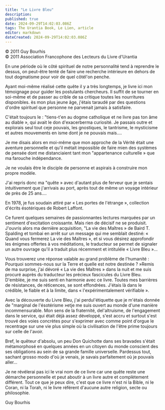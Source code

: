```yaml
---
title: "Le Livre Bleu"
description: 
published: true
date: 2024-09-29T14:02:03.086Z
tags: The Urantia Book, Le Lien, article
editor: markdown
dateCreated: 2024-09-29T14:02:03.086Z
---
```


<p class="v-card v-sheet theme--light grey lighten-3 px-2">© 2011 Guy Bourhis<br>© 2011 Association Francophone des Lecteurs du Livre d'Urantia</p>

En une période où le côté spirituel de notre personnalité tend à reprendre le dessus, on peut-être tenté de faire une recherche intérieure en dehors de tout dogmatisme pour voir de quel côtél'on penche.

Ayant moi-même réalisé cette quête il y a très longtemps, je livre ici mon témoignage pour guider les postulants chercheurs. Il suffit de se tourner en soi-même et de passer au crible de sa critique toutes les nourritures disponibles. ès mon plus jeune âge, j'étais taraudé par des questions d'ordre spirituel que personne ne parvenait jamais à satisfaire.

C'était toujours le : "tiens-t'en au dogme catholique et ne livre pas ton âme au diable », qui avait le don d'exacerberma curiosité. Je passais outre et explorais seul tout ceje pouvais, les gnostiques, le tantrisme, le mysticisme et autres mouvements en isme dont je ne pouvais mais....

Je me disais alors en moi-même que mon approche de la Vérité était une aventure personnelle et qu'il métait impossible de faire mien des systèmes de pensée dont me distanciaient tant mon "appartenance culturelle » que ma farouche indépendance.

Je ne voulais être le disciple de personne et aspirais à construire mon propre modèle.

J'ai repris donc ma "quête » avec d'autant plus de ferveur que je sentais intuitivement que j'arrivais au port, après tout de même un voyage intérieur de près de 25 ans....

En 1978, je fus soudain attiré par « Les portes de l'étrange », collection d'écrits ésotériques de Robert Laffont.

Ce furent quelques semaines de passionnantes lectures marquées par un sentiment d'excitation croissante. Mais rien de décisif ne se produisit. J'ouvris alors ma dernière acquisition, "La vie des Maîtres » de Baird T. Spalding et tombai en arrêt sur un message qui me semblait destiné: « Quand vous fermerez La vie des Maîtres », et si vous désirez approfondir les énigmes offertes à vos méditations, le traducteur se permet de signaler un autre ouvrage qu'il a traduit plus récemment et intituléle « Livre Bleu »...

Vous trouverez une réponse valable au grand problème de l'humanité : Pourquoi sommes-nous sur la Terre et quelle est notre destinée ? »Remis de ma surprise, j'ai dévoré « La vie des Maîtres » dans la nuit et me suis procuré auprès du traducteur les précieux fascicules du Livre Bleu. D'emblée, je me suis senti en harmonie avec ce livre. Toutes mes barrières de résistances, de réticences, se sont effondrées. J'étais là dans le crédible, le fiable et à la limite, dans « l'expérimentalement vérifiable ».

Avec la découverte du Livre Bleu, j'ai perdul'étiquette que je m'étais donnée de "marginal de l'ésotérisme »etje me suis ouvert au monde d'une manière incommensurable. Mon sens de la fraternité, del'altruisme, de l'engagement dans le service, qui était déjà assez développé, s'est accru et surtout s'est trouvé des voies concrètes pour s'exprimer avec comme point d'orgue le recentrage sur une vie plus simple où la civilisation de l'être prime toujours sur celle de l'avoir.

Bref, le quêteur d'absolu, un peu Don Quichotte dans ses bravades s'était métamorphosé en quelques années en un citoyen du monde conscient des ses obligations au sein de sa grande famille universelle. Pardessus tout, sachant grosso modo d'où je venais, je savais parfaitement où je pouvais aller...

Je ne révélerai pas ici le vrai nom de ce livre car une quête reste une démarche personnelle et peut aboutir à un livre autre et complètement différent. Tout ce que je peux dire, c'est que ce livre n'est ni la Bible, ni le Coran, ni la Torah, ni le livre référent d'aucune autre religion, secte ou philosophie.


Guy Bourhis